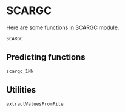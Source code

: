 # SCARGC

Here are some functions in SCARGC module.

```@docs
SCARGC
```

## Predicting functions

```@docs
scargc_1NN
```

## Utilities

```@docs
extractValuesFromFile
```
